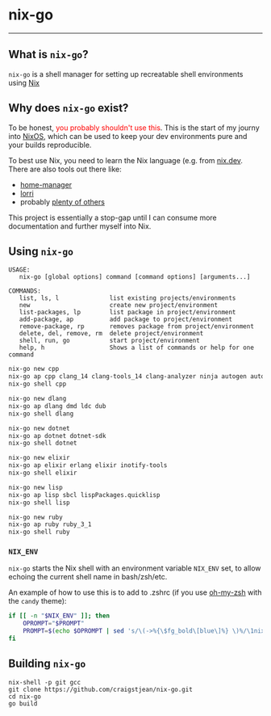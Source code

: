 # nix-go

---

## What is `nix-go`?

`nix-go` is a shell manager for setting up recreatable shell environments using [Nix](https://nix.dev/tutorials/install-nix)

## Why does `nix-go` exist?

To be honest, <span style="color:red">you probably shouldn't use this</span>. This is the start of my journy into [NixOS](https://nixos.org/), which can be used to keep your dev environments pure and your builds reproducible.

To best use Nix, you need to learn the Nix language (e.g. from [nix.dev](https://nix.dev/tutorials/declarative-and-reproducible-developer-environments). There are also tools out there like:

- [home-manager](https://github.com/nix-community/home-manager)
- [lorri](https://github.com/nix-community/lorri/)
- probably [plenty of others](https://nix-community.github.io/awesome-nix/)

This project is essentially a stop-gap until I can consume more documentation and further myself into Nix.

## Using `nix-go`

```
USAGE:
   nix-go [global options] command [command options] [arguments...]

COMMANDS:
   list, ls, l              list existing projects/environments
   new                      create new project/environment
   list-packages, lp        list package in project/environment
   add-package, ap          add package to project/environment
   remove-package, rp       removes package from project/environment
   delete, del, remove, rm  delete project/environment
   shell, run, go           start project/environment
   help, h                  Shows a list of commands or help for one command
```

```zsh C++
nix-go new cpp
nix-go ap cpp clang_14 clang-tools_14 clang-analyzer ninja autogen autoconf automake
nix-go shell cpp
```
```zsh D
nix-go new dlang
nix-go ap dlang dmd ldc dub
nix-go shell dlang
```
```zsh .NET
nix-go new dotnet
nix-go ap dotnet dotnet-sdk
nix-go shell dotnet
```
```zsh Elixir
nix-go new elixir
nix-go ap elixir erlang elixir inotify-tools
nix-go shell elixir
```
```zsh LISP
nix-go new lisp
nix-go ap lisp sbcl lispPackages.quicklisp
nix-go shell lisp
```
```zsh Ruby
nix-go new ruby
nix-go ap ruby ruby_3_1
nix-go shell ruby
```

### `NIX_ENV`

`nix-go` starts the Nix shell with an environment variable `NIX_ENV` set, to allow echoing the current shell name in bash/zsh/etc.

An example of how to use this is to add to .zshrc (if you use [oh-my-zsh](https://ohmyz.sh/) with the `candy` theme):

```zsh
if [[ -n "$NIX_ENV" ]]; then
    OPROMPT="$PROMPT"
    PROMPT=$(echo $OPROMPT | sed 's/\(->%{\$fg_bold\[blue\]%} \)%/\1nix-'$NIX_ENV' %/')
fi
```

## Building `nix-go`

```
nix-shell -p git gcc
git clone https://github.com/craigstjean/nix-go.git
cd nix-go
go build
```

